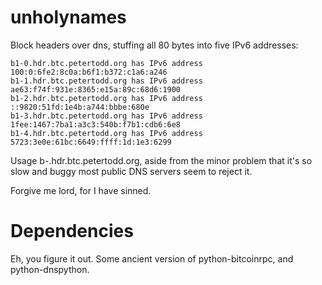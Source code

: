 unholynames
===========

Block headers over dns, stuffing all 80 bytes into five IPv6 addresses:

    b1-0.hdr.btc.petertodd.org has IPv6 address 100:0:6fe2:8c0a:b6f1:b372:c1a6:a246
    b1-1.hdr.btc.petertodd.org has IPv6 address ae63:f74f:931e:8365:e15a:89c:68d6:1900
    b1-2.hdr.btc.petertodd.org has IPv6 address ::9820:51fd:1e4b:a744:bbbe:680e
    b1-3.hdr.btc.petertodd.org has IPv6 address 1fee:1467:7ba1:a3c3:540b:f7b1:cdb6:6e8
    b1-4.hdr.btc.petertodd.org has IPv6 address 5723:3e0e:61bc:6649:ffff:1d:1e3:6299

Usage b<height>-<fragment>.hdr.btc.petertodd.org, aside from the minor problem
that it's so slow and buggy most public DNS servers seem to reject it.

Forgive me lord, for I have sinned.


Dependencies
============

Eh, you figure it out. Some ancient version of python-bitcoinrpc, and
python-dnspython.
